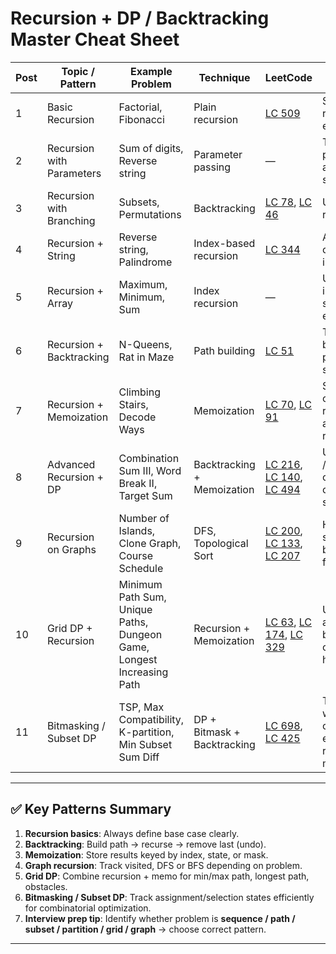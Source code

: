 
# Recursion + DP / Backtracking Master Cheat Sheet

| Post | Topic / Pattern           | Example Problem                                                       | Technique                   | LeetCode                                                                                                                                                                                     | Key Notes                                                          |
| ---- | ------------------------- | --------------------------------------------------------------------- | --------------------------- | -------------------------------------------------------------------------------------------------------------------------------------------------------------------------------------------- | ------------------------------------------------------------------ |
| 1    | Basic Recursion           | Factorial, Fibonacci                                                  | Plain recursion             | [LC 509](https://leetcode.com/problems/fibonacci-number/)                                                                                                                                    | Simple recursion, exponential                                      |
| 2    | Recursion with Parameters | Sum of digits, Reverse string                                         | Parameter passing           | —                                                                                                                                                                                            | Track extra params to avoid global state                           |
| 3    | Recursion with Branching  | Subsets, Permutations                                                 | Backtracking                | [LC 78](https://leetcode.com/problems/subsets/), [LC 46](https://leetcode.com/problems/permutations/)                                                                                        | Use path list + recursion                                          |
| 4    | Recursion + String        | Reverse string, Palindrome                                            | Index-based recursion       | [LC 344](https://leetcode.com/problems/reverse-string/)                                                                                                                                      | Avoid extra copies, use indices                                    |
| 5    | Recursion + Array         | Maximum, Minimum, Sum                                                 | Index recursion             | —                                                                                                                                                                                            | Use index instead of slicing for efficiency                        |
| 6    | Recursion + Backtracking  | N-Queens, Rat in Maze                                                 | Path building               | [LC 51](https://leetcode.com/problems/n-queens/)                                                                                                                                             | Track path + backtrack, prune invalid states                       |
| 7    | Recursion + Memoization   | Climbing Stairs, Decode Ways                                          | Memoization                 | [LC 70](https://leetcode.com/problems/climbing-stairs/), [LC 91](https://leetcode.com/problems/decode-ways/)                                                                                 | Store computed results to avoid recomputation                      |
| 8    | Advanced Recursion + DP   | Combination Sum III, Word Break II, Target Sum                        | Backtracking + Memoization  | [LC 216](https://leetcode.com/problems/combination-sum-iii/), [LC 140](https://leetcode.com/problems/word-break-ii/), [LC 494](https://leetcode.com/problems/target-sum/)                    | Use HashMap / DP array to cache overlapping subproblems            |
| 9    | Recursion on Graphs       | Number of Islands, Clone Graph, Course Schedule                       | DFS, Topological Sort       | [LC 200](https://leetcode.com/problems/number-of-islands/), [LC 133](https://leetcode.com/problems/clone-graph/), [LC 207](https://leetcode.com/problems/course-schedule/)                   | Handle visited states, backtracking for grids                      |
| 10   | Grid DP + Recursion       | Minimum Path Sum, Unique Paths, Dungeon Game, Longest Increasing Path | Recursion + Memoization     | [LC 63](https://leetcode.com/problems/unique-paths-ii/), [LC 174](https://leetcode.com/problems/dungeon-game/), [LC 329](https://leetcode.com/problems/longest-increasing-path-in-a-matrix/) | Use memo array, careful boundary & obstacle handling               |
| 11   | Bitmasking / Subset DP    | TSP, Max Compatibility, K-partition, Min Subset Sum Diff              | DP + Bitmask + Backtracking | [LC 698](https://leetcode.com/problems/partition-to-k-equal-sum-subsets/), [LC 425](https://leetcode.com/problems/word-squares/)                                                             | Track state with bitmask, optimize exponential recursion with memo |

---

## ✅ Key Patterns Summary

1. **Recursion basics**: Always define base case clearly.
2. **Backtracking**: Build path → recurse → remove last (undo).
3. **Memoization**: Store results keyed by index, state, or mask.
4. **Graph recursion**: Track visited, DFS or BFS depending on problem.
5. **Grid DP**: Combine recursion + memo for min/max path, longest path, obstacles.
6. **Bitmasking / Subset DP**: Track assignment/selection states efficiently for combinatorial optimization.
7. **Interview prep tip**: Identify whether problem is **sequence / path / subset / partition / grid / graph** → choose correct pattern.

---
